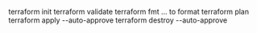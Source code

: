 terraform init
terraform validate
terraform fmt ... to format
terraform plan
terraform apply --auto-approve
terraform destroy --auto-approve